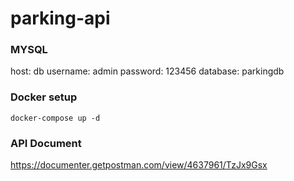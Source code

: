 # parking-api

### MYSQL
host: db
username: admin
password: 123456
database: parkingdb


### Docker setup
```
docker-compose up -d
```
### API Document 
https://documenter.getpostman.com/view/4637961/TzJx9Gsx